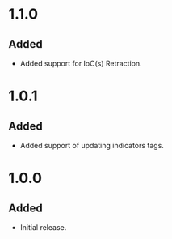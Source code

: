 # 1.1.0
## Added
- Added support for IoC(s) Retraction.

# 1.0.1
## Added
- Added support of updating indicators tags.

# 1.0.0
## Added
- Initial release.
